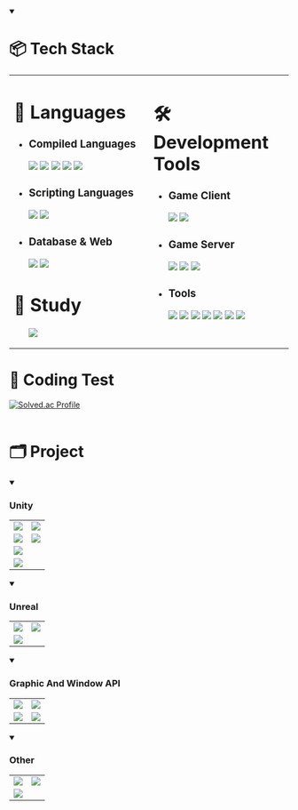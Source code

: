 <details open>
    <summary><h1>📦 Tech Stack</h1></summary>
    <table width="100%" padding="0">
        <tr>
            <td width="50%" valign="top">
                <h1>📃 Languages</h1>
                <ul>
                    <li>
                        <h3>Compiled Languages</h3>
                        <img src="https://img.shields.io/badge/C-A8B9CC?style=flat&logo=C&logoColor=white"/> 
                        <img src="https://img.shields.io/badge/C++-00599C?style=flat&logo=cplusplus&logoColor=white"/> 
                        <img src="https://custom-icon-badges.demolab.com/badge/C%23-%23239120.svg?logo=cshrp&logoColor=white"/> 
                        <img src="https://img.shields.io/badge/Python-3776AB?style=flat&logo=python&logoColor=white"/> 
                        <img src="https://img.shields.io/badge/Java-000000?style=flat&logo=openjdk&logoColor=white"/> 
                    </li>
                    <li>
                        <h3>Scripting Languages</h3>
                        <img src="https://img.shields.io/badge/JavaScript-F7DF1E?style=flat&logo=javascript&logoColor=white"/> 
                        <img src="https://img.shields.io/badge/Lua-2C2D72?style=flat&logo=lua&logoColor=white"/>
                    </li>
                    <li>
                        <h3>Database & Web</h3>
                        <img src="https://img.shields.io/badge/MySQL-4479A1?style=flat&logo=mysql&logoColor=white"/> 
                        <img src="https://img.shields.io/badge/CSS-1572B6?style=flat&logo=css3&logoColor=white"/>  
                    </li>
                </ul>
                <h1>📝 Study</h1>
                <ul>
                    <img src="https://img.shields.io/badge/Node.js-6DA55F?logo=node.js&logoColor=white"/>
                </ul>
            </td>
            <td width="50%" valign="top">
                <h1>🛠️ Development Tools</h1>
                <ul>
                    <li>
                    <h3>Game Client</h3>
                        <img src="https://img.shields.io/badge/Unreal Engine-0E1128?style=flat&logo=unrealengine&logoColor=white"/>
                        <img src="https://img.shields.io/badge/Unity-%23000000.svg?logo=unity&logoColor=white"/> 
                    </li>
                    <li>
                    <h3>Game Server</h3>
                        <img src="https://img.shields.io/badge/Linux-FCC624?style=flat&logo=linux&logoColor=white"/>  
                        <img src="https://img.shields.io/badge/Ubuntu-E95420?style=flat&logo=ubuntu&logoColor=white"/> 
                        <img src="https://img.shields.io/badge/Oracle Cloud-F80000?style=flat&logo=oracle&logoColor=white"/>  
                    </li>
                    <li>
                        <h3>Tools</h3>
                        <img src="https://custom-icon-badges.demolab.com/badge/Visual%20Studio-5C2D91.svg?&logo=visual-studio&logoColor=white"/> 
                        <img src="https://custom-icon-badges.demolab.com/badge/Visual%20Studio%20Code-0078d7.svg?logo=vsc&logoColor=white"/> 
                        <img src="https://img.shields.io/badge/Oculus-%231A1A1A.svg?logo=oculus&logoColor=white"/> 
                        <img src="https://img.shields.io/badge/Github-181717?style=flat&logo=github&logoColor=white"/> 
                        <img src="https://img.shields.io/badge/Blender-E87D0D?style=flat&logo=blender&logoColor=white"/> 
                        <img src="https://img.shields.io/badge/Android-3DDC84?style=flat&logo=android&logoColor=white"/>
                        <img src="https://img.shields.io/badge/Eclipse-2C2255?style=flat&logo=eclipseide&logoColor=white"/>
                    </li>
                </ul>
            </td>
        </tr>
    </table>
</details>


# 💯 Coding Test
[![Solved.ac Profile](http://mazassumnida.wtf/api/v2/generate_badge?boj=redzoo)](https://solved.ac/redzoo/)
<br><br>

# 🗂️ Project
<details open>
    <summary><h3>Unity</h3></summary>
    <table width="100%">
        <tr>
            <td>
                <a href="https://github.com/Red-Opera/Legacy_of_Auras">
                    <img src="https://github.com/Red-Opera/Legacy_of_Auras/assets/121187608/d4765f51-e7ef-4ae5-95e3-a6c9b7c45786"/>
                </a>
            </td>
            <td>
                <a href="https://github.com/Red-Opera/K-Project">
                    <img src="https://github.com/user-attachments/assets/d9d3f9bd-58f3-442c-8cf1-6363dff7e6a2"/>
                </a>
            </td>
        </tr>
        <tr>
            <td>
                <div align="center">
                <a href="https://github.com/Red-Opera/Legacy_of_Auras">
                    <img align="center" src="https://github-readme-stats.vercel.app/api/pin/?username=Red-Opera&repo=Legacy_of_Auras&theme=react&border_color=61dafb&border_radius=10"/>
                </a>
                </div>
            </td>
            <td>
                <div align="center">
                <a href="https://github.com/Red-Opera/K-Project">
                    <img align="center" src="https://github-readme-stats.vercel.app/api/pin/?username=Red-Opera&repo=K-Project&theme=react&border_color=61dafb&border_radius=10"/>
                </a>
                </div>
            </td>
        </tr>
        <tr>
            <td>
                <a href="https://github.com/Red-Opera/VRDefense">
                    <img src="https://github.com/user-attachments/assets/83ea3733-0664-44c1-8686-bbc17cc59b78"/>
                </a>
            </td>
        </tr>
        <tr>
            <td>
                <div align="center">
                <a href="https://github.com/Red-Opera/VRDefense">
                    <img align="center" src="https://github-readme-stats.vercel.app/api/pin/?username=Red-Opera&repo=VRDefense&theme=react&border_color=61dafb&border_radius=10"/>
                </a>
                </div>
            </td>
        </tr>
    </table>
</details>

<details open>
    <summary><h3>Unreal</h3></summary>
    <table>
        <tr>
            <td>
                <a href="https://github.com/Red-Opera/EraOfDreams_1950sSimulation">
                    <img src="https://github.com/user-attachments/assets/088e1bf3-3d49-4ec5-a19d-6f04e11be56a"/>
                </a>
            </td>
            <td>
                <img src="https://github.com/user-attachments/assets/e5f178d8-83db-4b8c-aaaa-8947cf6030eb"/>
            </td>
        </tr>
        <tr>
            <td>
                <div align="center">
                <a href="https://github.com/Red-Opera/EraOfDreams_1950sSimulation">
                    <img align="center" src="https://github-readme-stats.vercel.app/api/pin/?username=Red-Opera&repo=EraOfDreams_1950sSimulation&theme=react&border_color=61dafb&border_radius=10"/>
                </a>
                </div>
            </td>
        </tr>
    </table>
</details>

<details open>
    <summary><h3>Graphic And Window API</h3></summary>
    <table>
        <tr>
            <td>
                <a href="https://github.com/Red-Opera/D2DGame">
                    <img src="https://github.com/user-attachments/assets/eed22dac-aaa5-4f3b-90d3-b122df519288"/>
                </a>
            </td>
            <td>
                <a href="https://github.com/Red-Opera/Sokoban">
                    <img src="https://github.com/user-attachments/assets/6c6f4308-f132-4858-ad44-db97b4d3e047"/>
                </a>
            </td>
        </tr>
        <tr>
            <td>
                <div align="center">
                <a href="https://github.com/Red-Opera/D2DGame">
                    <img align="center" src="https://github-readme-stats.vercel.app/api/pin/?username=Red-Opera&repo=D2DGame&theme=react&border_color=61dafb&border_radius=10"/>
                </a>
                </div>
            </td>
            <td>
                <div align="center">
                <a href="https://github.com/Red-Opera/Sokoban">
                    <img align="center" src="https://github-readme-stats.vercel.app/api/pin/?username=Red-Opera&repo=Sokoban&theme=react&border_color=61dafb&border_radius=10"/>
                </a>
                </div>
            </td>
        </tr>
    </table>
</details>

<details open>
    <summary><h3>Other</h3></summary>
    <table>
        <tr>
            <td>
                <a href="https://github.com/Red-Opera/ChatApp">
                    <img src="https://github.com/user-attachments/assets/62aca0fe-f370-4f4e-a352-8f77e54c2672"/>
                </a>
            </td>
            <td>
                <img src="https://github.com/user-attachments/assets/e5f178d8-83db-4b8c-aaaa-8947cf6030eb"/>
            </td>
        </tr>
        <tr>
            <td>
                <div align="center">
                    <a href="https://github.com/Red-Opera/ChatApp">
                        <img align="center" src="https://github-readme-stats.vercel.app/api/pin/?username=Red-Opera&repo=ChatApp&theme=react&border_color=61dafa&border_radius=10"/>
                    </a>
                </div>
            </td>
        </tr>
    </table>
</details>
